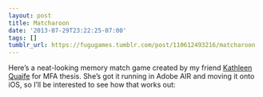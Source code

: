 ```yaml
---
layout: post
title: Matcharoon
date: '2013-07-29T23:22:25-07:00'
tags: []
tumblr_url: https://fugugames.tumblr.com/post/110612493216/matcharoon
---
```

Here’s a neat-looking memory match game created by my friend [Kathleen Quaife](http://www.quaife.us/) for MFA thesis. She’s got it running in Adobe AIR and moving it onto iOS, so I’ll be interested to see how that works out:

